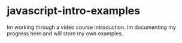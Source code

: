 # javascript-intro-examples
Im working through a video course introduction. Im documenting my progress here and will store my own examples.
